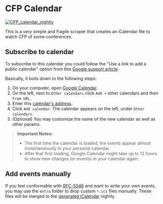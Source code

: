 # CFP Calendar

[![CFP_calendar_nightly](https://github.com/leo8a/cfp_events/actions/workflows/nightly.yml/badge.svg)](https://github.com/leo8a/cfp_events/actions/workflows/nightly.yml)

This is a _very_ simple and fragile scraper that creates an iCalendar file to watch CFP of some conferences.

## Subscribe to calendar

To subscribe to this calendar you could follow the "Use a link to add a public calendar" option from this [Google support article](https://support.google.com/calendar/answer/37100?hl=en&co=GENIE.Platform%3DDesktop).

Basically, it boils down to the following steps:
1. On your computer, open [Google Calendar](https://calendar.google.com/).
2. On the left, next to `Other calendars` click `Add +` other calendars and then `From URL`.
3. Enter this [calendar's address](https://raw.githubusercontent.com/leo8a/cfp_events/main/assets/cfp_calendar.ics).
4. Click `Add calendar`. The calendar appears on the left, under `Other calendars`.
5. (Optional) You may customize the name of the new calendar as well as other params.

> **Important Notes:**
>   - The first time the calendar is loaded, the events appear almost instantaneously in your personal calendar. 
>   - After that first loading, Google Calendar might take up to 12 hours to show new changes (or events) in your calendar again.

## Add events manually

If you feel conformable with [RFC-5546](https://www.rfc-editor.org/rfc/rfc5546) and want to write your own events, you may use the `extra` folder to drop custom `*.ics` files manually. These files will be merged to the [generated iCalendar](assets/cfp_calendar.ics) nightly.